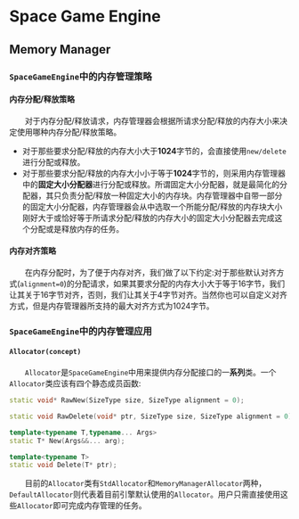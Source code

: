 ﻿# Space Game Engine
## Memory Manager
### `SpaceGameEngine`中的内存管理策略
#### 内存分配/释放策略
&emsp;&emsp;对于内存分配/释放请求，内存管理器会根据所请求分配/释放的内存大小来决定使用哪种内存分配/释放策略。
* 对于那些要求分配/释放的内存大小大于**1024**字节的，会直接使用`new/delete`进行分配或释放。
* 对于那些要求分配/释放的内存大小小于等于**1024**字节的，则采用内存管理器中的**固定大小分配器**进行分配或释放。所谓固定大小分配器，就是最简化的分配器，其只负责分配/释放一种固定大小的内存块。内存管理器中自带一部分的固定大小分配器，内存管理器会从中选取一个所能分配/释放的内存块大小刚好大于或恰好等于所请求分配/释放的内存大小的固定大小分配器去完成这个分配或是释放内存的任务。

#### 内存对齐策略
&emsp;&emsp;在内存分配时，为了便于内存对齐，我们做了以下约定:对于那些默认对齐方式(`alignment=0`)的分配请求，如果其要求分配的内存大小大于等于16字节，我们让其关于16字节对齐，否则，我们让其关于4字节对齐。当然你也可以自定义对齐方式，但是内存管理器所支持的最大对齐方式为1024字节。

### `SpaceGameEngine`中的内存管理应用
#### `Allocator(concept)`
&emsp;&emsp;`Allocator`是`SpaceGameEngine`中用来提供内存分配接口的一**系列**类。一个`Allocator`类应该有四个静态成员函数:
```c++
static void* RawNew(SizeType size, SizeType alignment = 0);

static void RawDelete(void* ptr, SizeType size, SizeType alignment = 0);

template<typename T,typename... Args>
static T* New(Args&&... arg);

template<typename T>
static void Delete(T* ptr);
```
&emsp;&emsp;目前的`Allocator`类有`StdAllocator`和`MemoryManagerAllocator`两种，`DefaultAllocator`则代表着目前引擎默认使用的`Allocator`。用户只需直接使用这些`Allocator`即可完成内存管理的任务。